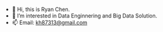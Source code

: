 - 👋 Hi, this is Ryan Chen.
- 👀 I’m interested in Data Enginnering and Big Data Solution.
- 📫 Email: kh87313@gmail.com

<!---
chenyulin0719/chenyulin0719 is a ✨ special ✨ repository because its `README.md` (this file) appears on your GitHub profile.
You can click the Preview link to take a look at your changes.
--->
